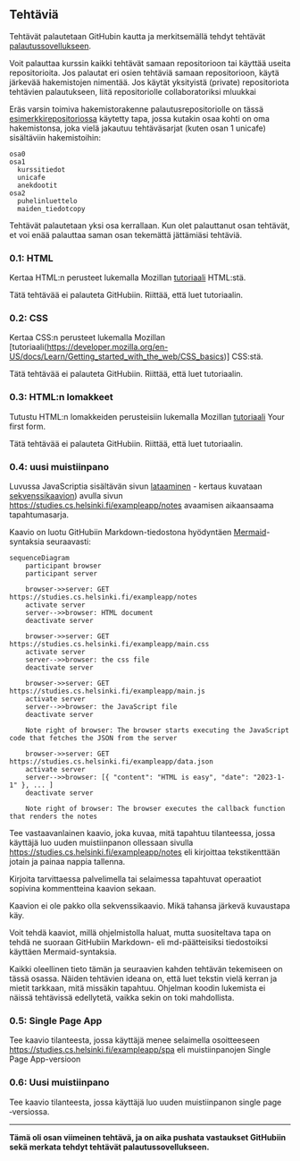 ## Tehtäviä

Tehtävät palautetaan GitHubin kautta ja merkitsemällä tehdyt tehtävät [palautussovellukseen](https://studies.cs.helsinki.fi/stats/courses/fullstackopen).

Voit palauttaa kurssin kaikki tehtävät samaan repositorioon tai käyttää useita repositorioita. Jos palautat eri osien tehtäviä samaan repositorioon, käytä järkevää hakemistojen nimentää. Jos käytät yksityistä (private) repositoriota tehtävien palautukseen, liitä repositoriolle collaboratoriksi mluukkai

Eräs varsin toimiva hakemistorakenne palautusrepositoriolle on tässä [esimerkkirepositoriossa](https://github.com/FullStack-HY/palauitusrepositorio) käytetty tapa, jossa kutakin osaa kohti on oma hakemistonsa, joka vielä jakautuu tehtäväsarjat (kuten osan 1 unicafe) sisältäviin hakemistoihin:

```
osa0
osa1
  kurssitiedot
  unicafe
  anekdootit
osa2
  puhelinluettelo
  maiden_tiedotcopy
```

Tehtävät palautetaan yksi osa kerrallaan. Kun olet palauttanut osan tehtävät, et voi enää palauttaa saman osan tekemättä jättämiäsi tehtäviä.

### 0.1: HTML

Kertaa HTML:n perusteet lukemalla Mozillan [tutoriaali](https://developer.mozilla.org/en-US/docs/Learn/Getting_started_with_the_web/HTML_basics) HTML:stä.

Tätä tehtävää ei palauteta GitHubiin. Riittää, että luet tutoriaalin.

### 0.2: CSS

Kertaa CSS:n perusteet lukemalla Mozillan [tutoriaali(https://developer.mozilla.org/en-US/docs/Learn/Getting_started_with_the_web/CSS_basics)] CSS:stä.

Tätä tehtävää ei palauteta GitHubiin. Riittää, että luet tutoriaalin.

### 0.3: HTML:n lomakkeet

Tutustu HTML:n lomakkeiden perusteisiin lukemalla Mozillan [tutoriaali](https://developer.mozilla.org/en-US/docs/Learn/HTML/Forms/Your_first_HTML_form) Your first form.

Tätä tehtävää ei palauteta GitHubiin. Riittää, että luet tutoriaalin.

### 0.4: uusi muistiinpano

Luvussa JavaScriptia sisältävän sivun [lataaminen](https://fullstackopen.com/osa0/web_sovelluksen_toimintaperiaatteita#java-scriptia-sisaltavan-sivun-lataaminen-kertaus) - kertaus kuvataan [sekvenssikaavion](https://www.geeksforgeeks.org/unified-modeling-language-uml-sequence-diagrams/)) avulla sivun https://studies.cs.helsinki.fi/exampleapp/notes avaamisen aikaansaama tapahtumasarja.

Kaavio on luotu GitHubiin Markdown-tiedostona hyödyntäen [Mermaid](https://docs.github.com/en/get-started/writing-on-github/working-with-advanced-formatting/creating-diagrams)-syntaksia seuraavasti:

```mermaid
sequenceDiagram
    participant browser
    participant server

    browser->>server: GET https://studies.cs.helsinki.fi/exampleapp/notes
    activate server
    server-->>browser: HTML document
    deactivate server

    browser->>server: GET https://studies.cs.helsinki.fi/exampleapp/main.css
    activate server
    server-->>browser: the css file
    deactivate server

    browser->>server: GET https://studies.cs.helsinki.fi/exampleapp/main.js
    activate server
    server-->>browser: the JavaScript file
    deactivate server

    Note right of browser: The browser starts executing the JavaScript code that fetches the JSON from the server

    browser->>server: GET https://studies.cs.helsinki.fi/exampleapp/data.json
    activate server
    server-->>browser: [{ "content": "HTML is easy", "date": "2023-1-1" }, ... ]
    deactivate server

    Note right of browser: The browser executes the callback function that renders the notes

```

Tee vastaavanlainen kaavio, joka kuvaa, mitä tapahtuu tilanteessa, jossa käyttäjä luo uuden muistiinpanon ollessaan sivulla https://studies.cs.helsinki.fi/exampleapp/notes eli kirjoittaa tekstikenttään jotain ja painaa nappia tallenna.

Kirjoita tarvittaessa palvelimella tai selaimessa tapahtuvat operaatiot sopivina kommentteina kaavion sekaan.

Kaavion ei ole pakko olla sekvenssikaavio. Mikä tahansa järkevä kuvaustapa käy.

Voit tehdä kaaviot, millä ohjelmistolla haluat, mutta suositeltava tapa on tehdä ne suoraan GitHubiin Markdown- eli md-päätteisiksi tiedostoiksi käyttäen Mermaid-syntaksia.

Kaikki oleellinen tieto tämän ja seuraavien kahden tehtävän tekemiseen on tässä osassa. Näiden tehtävien ideana on, että luet tekstin vielä kerran ja mietit tarkkaan, mitä missäkin tapahtuu. Ohjelman koodin lukemista ei näissä tehtävissä edellytetä, vaikka sekin on toki mahdollista.

### 0.5: Single Page App

Tee kaavio tilanteesta, jossa käyttäjä menee selaimella osoitteeseen https://studies.cs.helsinki.fi/exampleapp/spa eli muistiinpanojen Single Page App-versioon

### 0.6: Uusi muistiinpano

Tee kaavio tilanteesta, jossa käyttäjä luo uuden muistiinpanon single page ‑versiossa.

---

**Tämä oli osan viimeinen tehtävä, ja on aika pushata vastaukset GitHubiin sekä merkata tehdyt tehtävät palautussovellukseen.**
